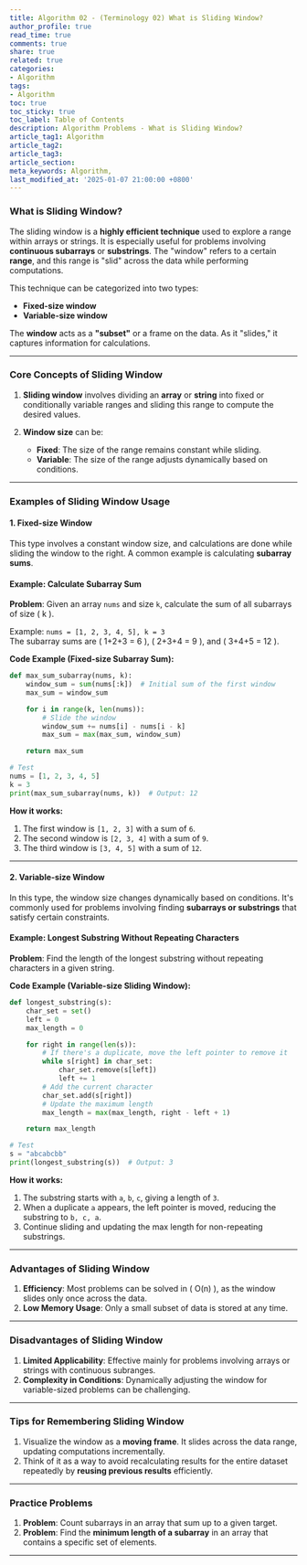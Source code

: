 ```yaml
---
title: Algorithm 02 - (Terminology 02) What is Sliding Window?
author_profile: true
read_time: true
comments: true
share: true
related: true
categories:
- Algorithm
tags:
- Algorithm
toc: true
toc_sticky: true
toc_label: Table of Contents
description: Algorithm Problems - What is Sliding Window?
article_tag1: Algorithm
article_tag2: 
article_tag3: 
article_section: 
meta_keywords: Algorithm, 
last_modified_at: '2025-01-07 21:00:00 +0800'
---
```



### **What is Sliding Window?**

The sliding window is a **highly efficient technique** used to explore a range within arrays or strings. It is especially useful for problems involving **continuous subarrays** or **substrings**. The "window" refers to a certain **range**, and this range is "slid" across the data while performing computations.

This technique can be categorized into two types:
- **Fixed-size window**
- **Variable-size window**

The **window** acts as a **"subset"** or a frame on the data. As it "slides," it captures information for calculations.

---

### **Core Concepts of Sliding Window**

1. **Sliding window** involves dividing an **array** or **string** into fixed or conditionally variable ranges and sliding this range to compute the desired values.

2. **Window size** can be:
   - **Fixed**: The size of the range remains constant while sliding.
   - **Variable**: The size of the range adjusts dynamically based on conditions.

---

### **Examples of Sliding Window Usage**

#### **1. Fixed-size Window**
This type involves a constant window size, and calculations are done while sliding the window to the right. A common example is calculating **subarray sums**.

#### **Example: Calculate Subarray Sum**

**Problem**: Given an array `nums` and size `k`, calculate the sum of all subarrays of size \( k \).

Example: `nums = [1, 2, 3, 4, 5], k = 3`  
The subarray sums are \( 1+2+3 = 6 \), \( 2+3+4 = 9 \), and \( 3+4+5 = 12 \).

**Code Example (Fixed-size Subarray Sum):**

```python
def max_sum_subarray(nums, k):
    window_sum = sum(nums[:k])  # Initial sum of the first window
    max_sum = window_sum

    for i in range(k, len(nums)):
        # Slide the window
        window_sum += nums[i] - nums[i - k]
        max_sum = max(max_sum, window_sum)

    return max_sum

# Test
nums = [1, 2, 3, 4, 5]
k = 3
print(max_sum_subarray(nums, k))  # Output: 12
```

**How it works:**
1. The first window is `[1, 2, 3]` with a sum of `6`.
2. The second window is `[2, 3, 4]` with a sum of `9`.
3. The third window is `[3, 4, 5]` with a sum of `12`.

---

#### **2. Variable-size Window**

In this type, the window size changes dynamically based on conditions. It's commonly used for problems involving finding **subarrays or substrings** that satisfy certain constraints.

#### **Example: Longest Substring Without Repeating Characters**

**Problem**: Find the length of the longest substring without repeating characters in a given string.

**Code Example (Variable-size Sliding Window):**

```python
def longest_substring(s):
    char_set = set()
    left = 0
    max_length = 0

    for right in range(len(s)):
        # If there's a duplicate, move the left pointer to remove it
        while s[right] in char_set:
            char_set.remove(s[left])
            left += 1
        # Add the current character
        char_set.add(s[right])
        # Update the maximum length
        max_length = max(max_length, right - left + 1)

    return max_length

# Test
s = "abcabcbb"
print(longest_substring(s))  # Output: 3
```

**How it works:**
1. The substring starts with `a`, `b`, `c`, giving a length of `3`.
2. When a duplicate `a` appears, the left pointer is moved, reducing the substring to `b, c, a`.
3. Continue sliding and updating the max length for non-repeating substrings.

---

### **Advantages of Sliding Window**

1. **Efficiency**: Most problems can be solved in \( O(n) \), as the window slides only once across the data.
2. **Low Memory Usage**: Only a small subset of data is stored at any time.

---

### **Disadvantages of Sliding Window**

1. **Limited Applicability**: Effective mainly for problems involving arrays or strings with continuous subranges.
2. **Complexity in Conditions**: Dynamically adjusting the window for variable-sized problems can be challenging.

---

### **Tips for Remembering Sliding Window**

1. Visualize the window as a **moving frame**. It slides across the data range, updating computations incrementally.
2. Think of it as a way to avoid recalculating results for the entire dataset repeatedly by **reusing previous results** efficiently.

---

### **Practice Problems**

1. **Problem**: Count subarrays in an array that sum up to a given target.
2. **Problem**: Find the **minimum length of a subarray** in an array that contains a specific set of elements.

---
